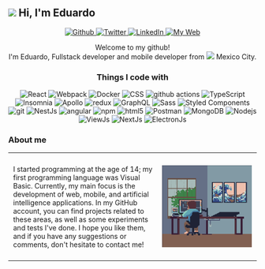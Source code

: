 <h2><img src="https://c.tenor.com/RlEQW27o7dAAAAAC/tenor.gif" width="30"> Hi, I'm Eduardo</h2>

<p align="center">
  <a href="https://github.com/EddyBel" target="_blank">
    <img alt="Github" src="https://img.shields.io/badge/GitHub-%2312100E.svg?&style=for-the-badge&logo=Github&logoColor=white" />
  </a>
  <a href="https://twitter.com/EddyDigitalTech" target="_blank">
    <img alt="Twitter" src="https://img.shields.io/badge/twitter-%231DA1F2.svg?&style=for-the-badge&logo=twitter&logoColor=white" />
  </a>
  <a href="https://www.linkedin.com/in/eduardo-rangel-eddybel/" target="_blank">
    <img alt="LinkedIn" src="https://img.shields.io/badge/linkedin-%230077B5.svg?&style=for-the-badge&logo=linkedin&logoColor=white" />
  </a>
  <a href="https://eddybel.vercel.app/" target="_blank">
    <img alt="My Web" src="https://img.shields.io/badge/Portfolio-%2312100E.svg?&style=for-the-badge&logo=GoogleChrome&logoColor=white" />
  </a>
</p>

<p align="center" >Welcome to my github! </br>I'm Eduardo, Fullstack developer and mobile developer from <img src="https://i.redd.it/ui194ca27ue01.png" width="25"/> Mexico City.</p>

<h3 align="center" >Things I code with</h3>
<p align="center">
  <img alt="React" src="https://img.shields.io/badge/-React-45b8d8?style=flat-square&logo=react&logoColor=white" />
  <img alt="Webpack" src="https://img.shields.io/badge/-Webpack-8DD6F9?style=flat-square&logo=webpack&logoColor=white" />
  <img alt="Docker" src="https://img.shields.io/badge/-Docker-46a2f1?style=flat-square&logo=docker&logoColor=white" />
  <img alt="CSS" src="https://img.shields.io/badge/-CSS-8DD6F9?style=flat-square&logo=CSS3&logoColor=white" />
  <img alt="github actions" src="https://img.shields.io/badge/-Github_Actions-2088FF?style=flat-square&logo=github-actions&logoColor=white" />
  <img alt="TypeScript" src="https://img.shields.io/badge/-TypeScript-007ACC?style=flat-square&logo=typescript&logoColor=white" />
  <img alt="Insomnia" src="https://img.shields.io/badge/-Insomnia-5849BE?style=flat-square&logo=insomnia&logoColor=white" />
  <img alt="Apollo" src="https://img.shields.io/badge/-Apollo%20GraphQL-311C87?style=flat-square&logo=apollo-graphql&logoColor=white" />
  <img alt="redux" src="https://img.shields.io/badge/-Redux-764ABC?style=flat-square&logo=redux&logoColor=white" />
  <img alt="GraphQL" src="https://img.shields.io/badge/-GraphQL-E10098?style=flat-square&logo=graphql&logoColor=white" />
  <img alt="Sass" src="https://img.shields.io/badge/-Sass-CC6699?style=flat-square&logo=sass&logoColor=white" />
  <img alt="Styled Components" src="https://img.shields.io/badge/-Styled_Components-db7092?style=flat-square&logo=styled-components&logoColor=white" />
  <img alt="git" src="https://img.shields.io/badge/-Git-F05032?style=flat-square&logo=git&logoColor=white" />
  <img alt="NestJs" src="https://img.shields.io/badge/-NestJs-ea2845?style=flat-square&logo=nestjs&logoColor=white" />
  <img alt="angular" src="https://img.shields.io/badge/-Angular-DD0031?style=flat-square&logo=angular&logoColor=white" />
  <img alt="npm" src="https://img.shields.io/badge/-NPM-CB3837?style=flat-square&logo=npm&logoColor=white" />
  <img alt="html5" src="https://img.shields.io/badge/-HTML5-E34F26?style=flat-square&logo=html5&logoColor=white" />
  <img alt="Postman" src="https://img.shields.io/badge/-Postman-FB542B?style=flat-square&logo=postman&logoColor=white" />
  <img alt="MongoDB" src="https://img.shields.io/badge/-MongoDB-13aa52?style=flat-square&logo=mongodb&logoColor=white" />
  <img alt="Nodejs" src="https://img.shields.io/badge/-NodeJs-43853d?style=flat-square&logo=Node.js&logoColor=white" />
  <img alt="ViewJs" src="https://img.shields.io/badge/-VueJs-2E7D32?style=flat-square&logo=Vue.js&logoColor=white" />
  <img alt="NextJs" src="https://img.shields.io/badge/-NextJs-000?style=flat-square&logo=next.js&logoColor=white" />
  <img alt="ElectronJs" src="https://img.shields.io/badge/-ElectronJs-000?style=flat-square&logo=electron&logoColor=white" />
</p>

<h3 align="left">About me</h3>
<table style="width: 100%; border-collapse: collapse;">
  <tr>
    <td style="vertical-align: top; width: 60%; padding: 10px;">
      <p>
        I started programming at the age of 14; my first programming language was Visual Basic. Currently, my main focus is the development of web, mobile, and artificial intelligence applications. In my GitHub account, you can find projects related to these areas, as well as some experiments and tests I've done. I hope you like them, and if you have any suggestions or comments, don't hesitate to contact me!
      </p>
    </td>
    <td style="text-align: center; width: 40%; padding: 10px;">
      <img src="./assets/Programmer.gif" width="100%" style="max-width: 400px; height: auto;" />
    </td>
  </tr>
</table>
<!-- <p align="center" >
  <img src="https://github-readme-stats.vercel.app/api?username=eddybel&count_private=true&show_icons=true&hide=contribs" />
</p> -->

<!-- <p align="center" > -->
<!--   <img src="https://github-readme-streak-stats.herokuapp.com/?user=eddybel&theme=white" alt="mystreak"/> -->
<!-- </p> -->
<!-- <h3 align="center">Featured Repositories</h3> -->
<!--  -->
<!-- <p>In this section you can find my featured repositories, that is, those projects that I have worked on and that I consider especially relevant or interesting. Here you can explore the source code of my projects and learn more about the technologies and tools that I have used in each of them. I hope you find something you like and find useful!</p> -->
<!--  -->
<!-- <p align="center"> -->
<!--   <a href="https://github.com/EddyBel/Implementacion-de-red-neuronal-para-la-clasificacion-de-puntos-en-un-plano" > -->
<!--     <img src="https://github-readme-stats.vercel.app/api/pin/?username=eddybel&repo=Implementacion-de-red-neuronal-para-la-clasificacion-de-puntos-en-un-plano" /> -->
<!--   </a> -->
<!--   <a href="https://github.com/EddyBel/My-personal-api"> -->
<!--      <img src="https://github-readme-stats.vercel.app/api/pin/?username=eddybel&repo=My-personal-api" /> -->
<!--   </a> -->
<!-- </p> -->
<!--  -->
<!-- <p align="center"> -->
<!-- <a href="https://github.com/EddyBel/Portafolio-Web" > -->
<!--     <img src="https://github-readme-stats.vercel.app/api/pin/?username=eddybel&repo=portafolio-web" /> -->
<!--   </a> -->
<!--   <a href="https://github.com/EddyBel/Notebook" > -->
<!--      <img src="https://github-readme-stats.vercel.app/api/pin/?username=eddybel&repo=Notebook" /> -->
<!--   </a> -->
<!-- </p> -->
